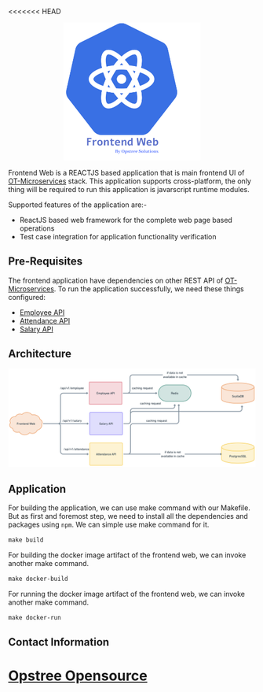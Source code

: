 <<<<<<< HEAD
<p align="center">
  <img src="./static/frontend-logo.svg" height="280" width="280">
</p>

Frontend Web is a REACTJS based application that is main frontend UI of [OT-Microservices](https://github.com/OT-MICROSERVICES) stack. This application supports cross-platform, the only thing will be required to run this application is javarscript runtime modules.

Supported features of the application are:-

- ReactJS based web framework for the complete web page based operations
- Test case integration for application functionality verification

## Pre-Requisites

The frontend application have dependencies on other REST API of [OT-Microservices](https://github.com/OT-MICROSERVICES). To run the application successfully, we need these things configured:

- [Employee API](https://github.com/OT-MICROSERVICES/employee-api)
- [Attendance API](https://github.com/OT-MICROSERVICES/attendance-api)
- [Salary API](https://github.com/OT-MICROSERVICES/salary-api)

## Architecture

![](./static/frontend.png)

## Application

For building the application, we can use make command with our Makefile. But as first and foremost step, we need to install all the dependencies and packages using `npm`. We can simple use make command for it.

```makefile
make build
```

For building the docker image artifact of the frontend web, we can invoke another make command.

```makefile
make docker-build
```

For running the docker image artifact of the frontend web, we can invoke another make command.

```makefile
make docker-run
```

## Contact Information

[Opstree Opensource](opensource@opstree.com)
=======

